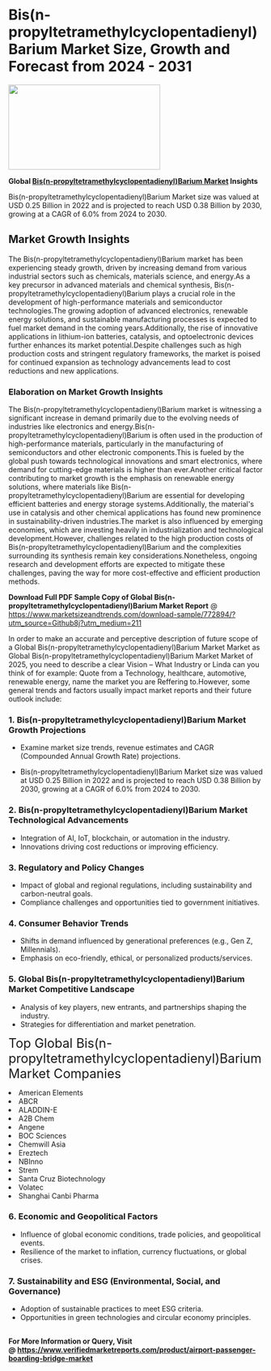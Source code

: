 <H1>Bis(n-propyltetramethylcyclopentadienyl)Barium Market Size, Growth and Forecast from 2024 - 2031</H1><img class="aligncenter size-medium wp-image-584254" src="https://thirdeyenews.in/wp-content/uploads/2024/09/Global-Market-Research-300x168.jpeg" alt="" width="300" height="168" /><p><strong>Global&nbsp;<a href="https://www.marketsizeandtrends.com/download-sample/772894/?utm_source=Github8j?utm_medium=211">Bis(n-propyltetramethylcyclopentadienyl)Barium Market</a> Insights</strong></p><p>Bis(n-propyltetramethylcyclopentadienyl)Barium Market size was valued at USD 0.25 Billion in 2022 and is projected to reach USD 0.38 Billion by 2030, growing at a CAGR of 6.0% from 2024 to 2030.</p><p><h2>Market Growth Insights</h2> The Bis(n-propyltetramethylcyclopentadienyl)Barium market has been experiencing steady growth, driven by increasing demand from various industrial sectors such as chemicals, materials science, and energy.As a key precursor in advanced materials and chemical synthesis, Bis(n-propyltetramethylcyclopentadienyl)Barium plays a crucial role in the development of high-performance materials and semiconductor technologies.The growing adoption of advanced electronics, renewable energy solutions, and sustainable manufacturing processes is expected to fuel market demand in the coming years.Additionally, the rise of innovative applications in lithium-ion batteries, catalysis, and optoelectronic devices further enhances its market potential.Despite challenges such as high production costs and stringent regulatory frameworks, the market is poised for continued expansion as technology advancements lead to cost reductions and new applications.<h3>Elaboration on Market Growth Insights</h3> The Bis(n-propyltetramethylcyclopentadienyl)Barium market is witnessing a significant increase in demand primarily due to the evolving needs of industries like electronics and energy.Bis(n-propyltetramethylcyclopentadienyl)Barium is often used in the production of high-performance materials, particularly in the manufacturing of semiconductors and other electronic components.This is fueled by the global push towards technological innovations and smart electronics, where demand for cutting-edge materials is higher than ever.Another critical factor contributing to market growth is the emphasis on renewable energy solutions, where materials like Bis(n-propyltetramethylcyclopentadienyl)Barium are essential for developing efficient batteries and energy storage systems.Additionally, the material's use in catalysis and other chemical applications has found new prominence in sustainability-driven industries.The market is also influenced by emerging economies, which are investing heavily in industrialization and technological development.However, challenges related to the high production costs of Bis(n-propyltetramethylcyclopentadienyl)Barium and the complexities surrounding its synthesis remain key considerations.Nonetheless, ongoing research and development efforts are expected to mitigate these challenges, paving the way for more cost-effective and efficient production methods.<p><span class=""><strong>Download Full PDF Sample Copy of Global Bis(n-propyltetramethylcyclopentadienyl)Barium Market Report</strong> @ <a href="https://www.marketsizeandtrends.com/download-sample/772894/?utm_source=Github8j?utm_medium=211" target="_blank">https://www.marketsizeandtrends.com/download-sample/772894/?utm_source=Github8j?utm_medium=211</a></span></p><p>In order to make an accurate and perceptive description of future scope of a Global&nbsp;Bis(n-propyltetramethylcyclopentadienyl)Barium Market Market as Global&nbsp;Bis(n-propyltetramethylcyclopentadienyl)Barium Market Market of 2025, you need to describe a clear Vision &ndash; What Industry or Linda can you think of for example: Quote from a Technology, healthcare, automotive, renewable energy, name the market you are Reffering to.However, some general trends and factors usually impact market reports and their future outlook include:</p><h3>1.&nbsp;<strong>Bis(n-propyltetramethylcyclopentadienyl)Barium Market Growth Projections</strong></h3><ul><li>Examine market size trends, revenue estimates and CAGR (Compounded Annual Growth Rate) projections.</li><li><p>Bis(n-propyltetramethylcyclopentadienyl)Barium Market size was valued at USD 0.25 Billion in 2022 and is projected to reach USD 0.38 Billion by 2030, growing at a CAGR of 6.0% from 2024 to 2030.</p></li></ul><h3>2.&nbsp;<strong>Bis(n-propyltetramethylcyclopentadienyl)Barium Market Technological Advancements</strong></h3><ul><li>Integration of AI, IoT, blockchain, or automation in the industry.</li><li>Innovations driving cost reductions or improving efficiency.</li></ul><h3>3.&nbsp;<strong>Regulatory and Policy Changes</strong></h3><ul><li>Impact of global and regional regulations, including sustainability and carbon-neutral goals.</li><li>Compliance challenges and opportunities tied to government initiatives.</li></ul><h3>4.&nbsp;<strong>Consumer Behavior Trends</strong></h3><ul><li>Shifts in demand influenced by generational preferences (e.g., Gen Z, Millennials).</li><li>Emphasis on eco-friendly, ethical, or personalized products/services.</li></ul><h3>5.&nbsp;<strong>Global Bis(n-propyltetramethylcyclopentadienyl)Barium Market Competitive Landscape</strong></h3><ul><li>Analysis of key players, new entrants, and partnerships shaping the industry.</li><li>Strategies for differentiation and market penetration.</li></ul><p data-pm-slice="1 1 []"><span style="color: inherit; font-family: inherit; font-size: 25px;">Top Global Bis(n-propyltetramethylcyclopentadienyl)Barium Market Companies</span></p><div class="" data-test-id=""><p><li>American Elements</li><li> ABCR</li><li> ALADDIN-E</li><li> A2B Chem</li><li> Angene</li><li> BOC Sciences</li><li> Chemwill Asia</li><li> Ereztech</li><li> NBInno</li><li> Strem</li><li> Santa Cruz Biotechnology</li><li> Volatec</li><li> Shanghai Canbi Pharma</li></p></div><h3>6.&nbsp;<strong>Economic and Geopolitical Factors</strong></h3><ul><li>Influence of global economic conditions, trade policies, and geopolitical events.</li><li>Resilience of the market to inflation, currency fluctuations, or global crises.</li></ul><h3>7.&nbsp;<strong>Sustainability and ESG (Environmental, Social, and Governance)</strong></h3><ul><li>Adoption of sustainable practices to meet ESG criteria.</li><li>Opportunities in green technologies and circular economy principles.</li></ul><h2><strong style="font-size: 14px;">For More Information or Query, Visit @&nbsp;</strong><a style="background-color: #ffffff; font-size: 14px;" href="https://www.marketsizeandtrends.com/report/bis-n-propyltetramethylcyclopentadienyl-barium-market/" target="_blank">https://www.verifiedmarketreports.com/product/airport-passenger-boarding-bridge-market</a></h2>